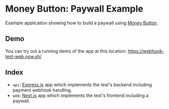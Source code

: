 # Money Button: Paywall Example

Example application showing how to build a paywall using [Money Button](https://moneybutton.com).

## Demo

You can try out a running demo of the app at this location: https://webhook-test-web.now.sh/

## Index

* `api`: [Express.js](https://expressjs.com/) app which implements the test's backend including payment webhook handling.
* `web`: [Next.js](https://nextjs.org/) app which implements the test's frontend including a paywall.
